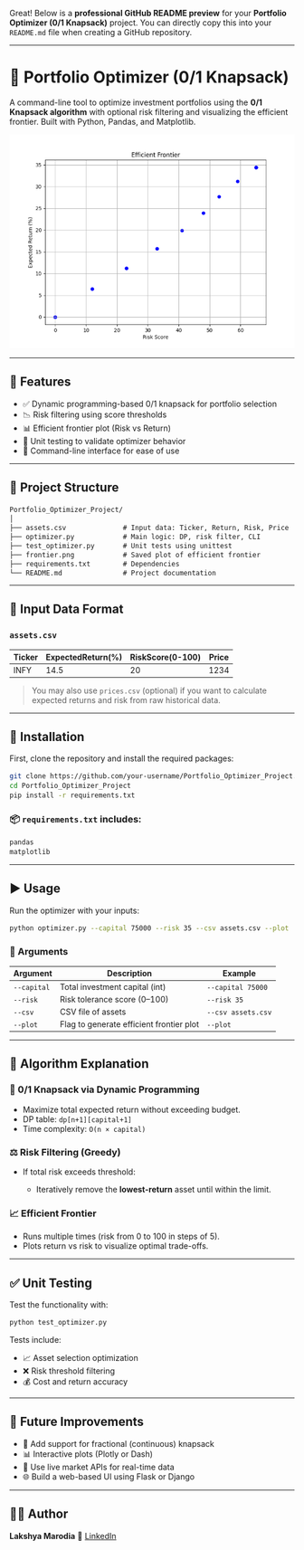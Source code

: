 Great! Below is a **professional GitHub README preview** for your **Portfolio Optimizer (0/1 Knapsack)** project. You can directly copy this into your `README.md` file when creating a GitHub repository.

---

# 💼 Portfolio Optimizer (0/1 Knapsack)

A command-line tool to optimize investment portfolios using the **0/1 Knapsack algorithm** with optional risk filtering and visualizing the efficient frontier. Built with Python, Pandas, and Matplotlib.

![Efficient Frontier](frontier.png)

---

## 📌 Features

* ✅ Dynamic programming-based 0/1 knapsack for portfolio selection
* 📉 Risk filtering using score thresholds
* 📊 Efficient frontier plot (Risk vs Return)
* 🧪 Unit testing to validate optimizer behavior
* 💬 Command-line interface for ease of use

---

## 📁 Project Structure

```plaintext
Portfolio_Optimizer_Project/
│
├── assets.csv              # Input data: Ticker, Return, Risk, Price
├── optimizer.py            # Main logic: DP, risk filter, CLI
├── test_optimizer.py       # Unit tests using unittest
├── frontier.png            # Saved plot of efficient frontier
├── requirements.txt        # Dependencies
└── README.md               # Project documentation
```

---

## 📂 Input Data Format

### `assets.csv`

| Ticker | ExpectedReturn(%) | RiskScore(0-100) | Price |
| ------ | ----------------- | ---------------- | ----- |
| INFY   | 14.5              | 20               | 1234  |

> You may also use `prices.csv` (optional) if you want to calculate expected returns and risk from raw historical data.

---

## 🔧 Installation

First, clone the repository and install the required packages:

```bash
git clone https://github.com/your-username/Portfolio_Optimizer_Project.git
cd Portfolio_Optimizer_Project
pip install -r requirements.txt
```

### 📦 `requirements.txt` includes:

```txt
pandas
matplotlib
```

---

## ▶️ Usage

Run the optimizer with your inputs:

```bash
python optimizer.py --capital 75000 --risk 35 --csv assets.csv --plot
```

### 🔄 Arguments

| Argument    | Description                              | Example            |
| ----------- | ---------------------------------------- | ------------------ |
| `--capital` | Total investment capital (int)           | `--capital 75000`  |
| `--risk`    | Risk tolerance score (0–100)             | `--risk 35`        |
| `--csv`     | CSV file of assets                       | `--csv assets.csv` |
| `--plot`    | Flag to generate efficient frontier plot | `--plot`           |

---

## 🧠 Algorithm Explanation

### 🔢 0/1 Knapsack via Dynamic Programming

* Maximize total expected return without exceeding budget.
* DP table: `dp[n+1][capital+1]`
* Time complexity: `O(n × capital)`

### ⚖️ Risk Filtering (Greedy)

* If total risk exceeds threshold:

  * Iteratively remove the **lowest-return** asset until within the limit.

### 📈 Efficient Frontier

* Runs multiple times (risk from 0 to 100 in steps of 5).
* Plots return vs risk to visualize optimal trade-offs.

---

## ✅ Unit Testing

Test the functionality with:

```bash
python test_optimizer.py
```

Tests include:

* 📈 Asset selection optimization
* ❌ Risk threshold filtering
* 💰 Cost and return accuracy

---

## 🚀 Future Improvements

* 🧮 Add support for fractional (continuous) knapsack
* 📊 Interactive plots (Plotly or Dash)
* 💾 Use live market APIs for real-time data
* 🌐 Build a web-based UI using Flask or Django

---

## 👨‍💻 Author

**Lakshya Marodia**
📧 [LinkedIn](https://www.linkedin.com/in/lakshya-marodia)


